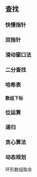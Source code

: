 ## 查找
### 快慢指针
### 双指针
### 滑动窗口法
### 二分查找

### 哈希表
#### 数组下标
### 位运算

### 递归
### 贪心算法
### 动态规划

环形数组取余